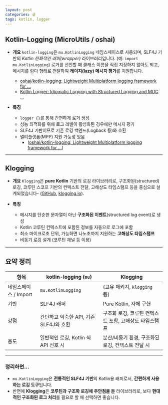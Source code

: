 ```yaml
---
layout: post
categories: 글
tags: kotlin, logger
---
```



## Kotlin-Logging (MicroUtils / oshai)

* **개요**
  `kotlin-logging`은 `mu.KotlinLogging` 네임스페이스로 사용되며, SLF4J 기반의 *Kotlin 친화적인 래퍼(wrapper)* 라이브러리입니다. (예: `import mu.KotlinLogging`)
  로거를 선언할 때 클래스 이름을 직접 지정하지 않아도 되고, 메시지를 람다 형태로 전달하여 **레이지(lazy) 메시지 평가**를 지원합니다.
  - [oshai/kotlin-logging: Lightweight Multiplatform logging framework for ...][1]
  - [Kotlin Logger: Idiomatic Logging with Structured Logging and MDC ...][2]

* **특징**

  * `logger {}`를 통해 간편하게 로거 생성
  * 성능 최적화를 위해 로그 레벨이 활성화된 경우에만 메시지 평가
  * SLF4J 기반이므로 기존 로깅 백엔드(Logback 등)와 호환
  * 멀티플랫폼(MPP) 지원 가능성 있음
    - ([oshai/kotlin-logging: Lightweight Multiplatform logging framework for ...][1])

---

## Klogging

* **개요**
  `Klogging`은 **pure Kotlin** 기반의 로깅 라이브러리로, 구조화된(structured) 로깅, 코루틴 스코프 기반의 컨텍스트 전달, 고해상도 타임스탬프 등을 중심으로 설계되었습니다- ([GitHub][3], [klogging.io][4]).

* **특징**

  * 메시지를 단순한 문자열이 아닌 **구조화된 이벤트**(structured log event)로 생성
  * Kotlin 코루틴 컨텍스트에 포함된 정보를 자동으로 로그에 포함
  * 최소 마이크로초 단위, 가능하면 나노초까지 지원하는 **고해상도 타임스탬프**
  * 비동기 로깅 설계 (코루틴 채널 등 이용)
---

## 요약 정리

| 항목              | kotlin-logging (`mu`)      | Klogging                        |
| --------------- | -------------------------- | ------------------------------- |
| 네임스페이스 / Import | `mu.KotlinLogging`         | (고유 패키지, `klogging` 등)          |
| 기반              | SLF4J 래퍼                   | Pure Kotlin, 자체 구현              |
| 강점              | 간단하고 익숙한 API, 기존 SLF4J와 호환 | 구조화 로깅, 코루틴 컨텍스트 포함, 고해상도 타임스탬프 |
| 용도              | 일반적인 로깅, Kotlin 식 API 선호 시 | 분산/비동기 환경, 구조화된 로깅, 컨텍스트 전달 시   |

---

### 정리하면…

* `mu.KotlinLogging`은 **전통적인 SLF4J 기반**의 Kotlin용 래퍼로서, **간편하게 사용하는 로깅 도구**입니다.
* 반면에 **Klogging**은 **코루틴과 구조화 로깅에 주안점을 둔** 라이브러리로, 보다 **현대적인 구조화된 로그 처리**를 필요로 할 때 선택하면 좋습니다.


[1]: https://github.com/oshai/kotlin-logging "oshai/kotlin-logging: Lightweight Multiplatform logging framework for ..."
[2]: https://proandroiddev.com/kotlin-tips-and-tricks-you-may-not-know-1-kotlin-logging-91b7675b6276 "Kotlin Logger: Idiomatic Logging with Structured Logging and MDC ..."
[3]: https://github.com/klogging/klogging "klogging/klogging: Kotlin logging library with structured ... - GitHub"
[4]: https://klogging.io/docs/about-klogging/ "About Klogging"
